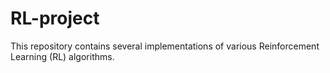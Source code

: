 # RL-project
This repository contains several implementations of various Reinforcement Learning (RL) algorithms.
